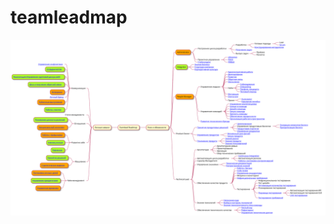 # teamleadmap

![TruePi4 teamlead skills](https://raw.githubusercontent.com/truep/teamleadmap/main/TruePi4%20Lead%20skills.svg)

